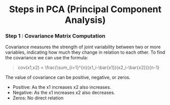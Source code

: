<h1 align="center">Steps in PCA (Principal Component Analysis)</h1>


### **Step 1 : Covariance Matrix Computation**

Covariance measures the strength of joint variability between two or more variables, indicating how much they change in relation to each other. To find the covariance we can use the formula:

> cov(x1,x2) = \frac{\sum_{i=1}^{n}(x1_i-\bar{x1})(x2_i-\bar{x2})}{n-1}   

The value of covariance can be positive, negative, or zeros.

- Positive: As the x1 increases x2 also increases.
- Negative: As the x1 increases x2 also decreases.
- Zeros: No direct relation



